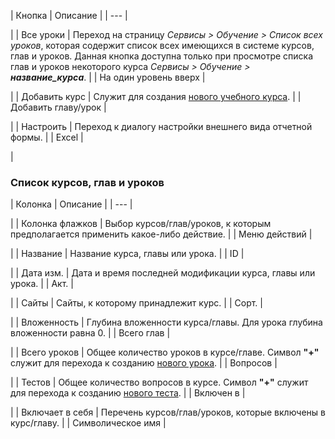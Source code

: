 | Кнопка | Описание |
| --- |

|
| Все уроки | Переход на страницу *Сервисы > Обучение > Список всех уроков*, которая содержит список всех имеющихся в системе курсов, глав и уроков.    Данная кнопка доступна только при просмотре списка глав и уроков некоторого курса *Сервисы > Обучение > **название\_курса***. |
| На один уровень вверх |

|
| Добавить курс | Служит для создания [нового учебного курса](/user_help/service/learning/learn_course_edit.php). |
| Добавить главу/урок |

|
| Настроить | Переход к диалогу настройки внешнего вида отчетной формы. |
| Excel |

|

### Список курсов, глав и уроков

| Колонка | Описание |
| --- |

|
| Колонка флажков | Выбор курсов/глав/уроков, к которым предполагается применить какое-либо действие. |
| Меню действий |

|
| Название | Название курса, главы или урока. |
| ID |

|
| Дата изм. | Дата и время последней модификации курса, главы или урока. |
| Акт. |

|
| Сайты | Сайты, к которому принадлежит курс. |
| Сорт. |

|
| Вложенность | Глубина вложенности курса/главы. Для урока глубина вложенности равна 0. |
| Всего глав |

|
| Всего уроков | Общее количество уроков в курсе/главе. Символ **"+"** служит для перехода к созданию [нового урока](/user_help/service/learning/learn_unilesson_edit.php). |
| Вопросов |

|
| Тестов | Общее количество вопросов в курсе. Символ **"+"** служит для перехода к созданию [нового теста](/user_help/service/learning/learn_test_edit.php). |
| Включен в |

|
| Включает в себя | Перечень курсов/глав/уроков, которые включены в курс/главу. |
| Символическое имя |